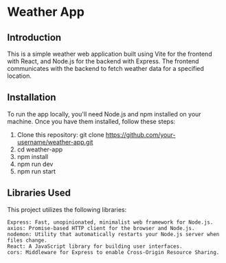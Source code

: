 # Weather App

## Introduction

This is a simple weather web application built using Vite for the frontend with React, and Node.js for the backend with Express. The frontend communicates with the backend to fetch weather data for a specified location.

## Installation

To run the app locally, you'll need Node.js and npm installed on your machine. Once you have them installed, follow these steps:

1. Clone this repository:
   git clone https://github.com/your-username/weather-app.git
2. cd weather-app
3. npm install
4. npm run dev
5. npm run start


## Libraries Used

This project utilizes the following libraries:

    Express: Fast, unopinionated, minimalist web framework for Node.js.
    axios: Promise-based HTTP client for the browser and Node.js.
    nodemon: Utility that automatically restarts your Node.js server when files change.
    React: A JavaScript library for building user interfaces.
    cors: Middleware for Express to enable Cross-Origin Resource Sharing.